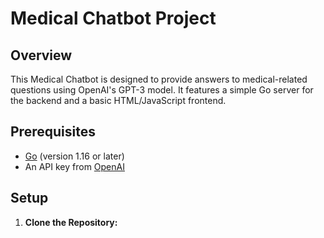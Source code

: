 # Medical Chatbot Project

## Overview
This Medical Chatbot is designed to provide answers to medical-related questions using OpenAI's GPT-3 model. It features a simple Go server for the backend and a basic HTML/JavaScript frontend.

## Prerequisites
- [Go](https://golang.org/dl/) (version 1.16 or later)
- An API key from [OpenAI](https://openai.com/)

## Setup
1. **Clone the Repository:**

